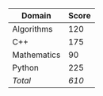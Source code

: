 | Domain                   | Score         |  
|--------------------------|---------------|  
| Algorithms                   | 120         |  
| C++                   | 175         |  
| Mathematics                   | 90         |  
| Python                   | 225         |  
| *Total*                   | *610*         |  
